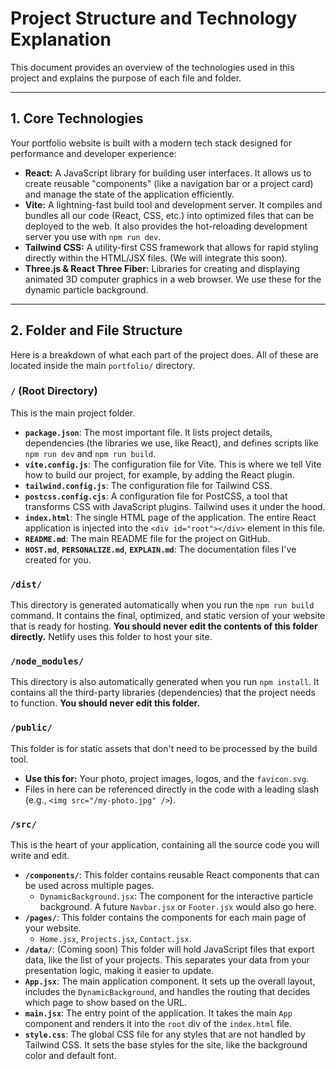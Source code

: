 # Project Structure and Technology Explanation

This document provides an overview of the technologies used in this project and explains the purpose of each file and folder.

---

## 1. Core Technologies

Your portfolio website is built with a modern tech stack designed for performance and developer experience:

-   **React:** A JavaScript library for building user interfaces. It allows us to create reusable "components" (like a navigation bar or a project card) and manage the state of the application efficiently.
-   **Vite:** A lightning-fast build tool and development server. It compiles and bundles all our code (React, CSS, etc.) into optimized files that can be deployed to the web. It also provides the hot-reloading development server you use with `npm run dev`.
-   **Tailwind CSS:** A utility-first CSS framework that allows for rapid styling directly within the HTML/JSX files. (We will integrate this soon).
-   **Three.js & React Three Fiber:** Libraries for creating and displaying animated 3D computer graphics in a web browser. We use these for the dynamic particle background.

---

## 2. Folder and File Structure

Here is a breakdown of what each part of the project does. All of these are located inside the main `portfolio/` directory.

### `/` (Root Directory)
This is the main project folder.

-   **`package.json`**: The most important file. It lists project details, dependencies (the libraries we use, like React), and defines scripts like `npm run dev` and `npm run build`.
-   **`vite.config.js`**: The configuration file for Vite. This is where we tell Vite how to build our project, for example, by adding the React plugin.
-   **`tailwind.config.js`**: The configuration file for Tailwind CSS.
-   **`postcss.config.cjs`**: A configuration file for PostCSS, a tool that transforms CSS with JavaScript plugins. Tailwind uses it under the hood.
-   **`index.html`**: The single HTML page of the application. The entire React application is injected into the `<div id="root"></div>` element in this file.
-   **`README.md`**: The main README file for the project on GitHub.
-   **`HOST.md`**, **`PERSONALIZE.md`**, **`EXPLAIN.md`**: The documentation files I've created for you.

### `/dist/`
This directory is generated automatically when you run the `npm run build` command. It contains the final, optimized, and static version of your website that is ready for hosting. **You should never edit the contents of this folder directly.** Netlify uses this folder to host your site.

### `/node_modules/`
This directory is also automatically generated when you run `npm install`. It contains all the third-party libraries (dependencies) that the project needs to function. **You should never edit this folder.**

### `/public/`
This folder is for static assets that don't need to be processed by the build tool.
-   **Use this for:** Your photo, project images, logos, and the `favicon.svg`.
-   Files in here can be referenced directly in the code with a leading slash (e.g., `<img src="/my-photo.jpg" />`).

### `/src/`
This is the heart of your application, containing all the source code you will write and edit.

-   **`/components/`**: This folder contains reusable React components that can be used across multiple pages.
    -   `DynamicBackground.jsx`: The component for the interactive particle background. A future `Navbar.jsx` or `Footer.jsx` would also go here.
-   **`/pages/`**: This folder contains the components for each main page of your website.
    -   `Home.jsx`, `Projects.jsx`, `Contact.jsx`.
-   **`/data/`**: (Coming soon) This folder will hold JavaScript files that export data, like the list of your projects. This separates your data from your presentation logic, making it easier to update.
-   **`App.jsx`**: The main application component. It sets up the overall layout, includes the `DynamicBackground`, and handles the routing that decides which page to show based on the URL.
-   **`main.jsx`**: The entry point of the application. It takes the main `App` component and renders it into the `root` div of the `index.html` file.
-   **`style.css`**: The global CSS file for any styles that are not handled by Tailwind CSS. It sets the base styles for the site, like the background color and default font. 